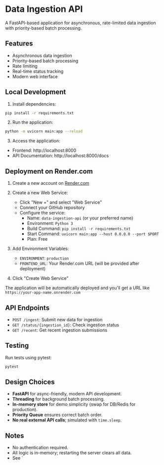 # Data Ingestion API

A FastAPI-based application for asynchronous, rate-limited data ingestion with priority-based batch processing.

## Features

- Asynchronous data ingestion
- Priority-based batch processing
- Rate limiting
- Real-time status tracking
- Modern web interface

## Local Development

1. Install dependencies:
```bash
pip install -r requirements.txt
```

2. Run the application:
```bash
python -m uvicorn main:app --reload
```

3. Access the application:
- Frontend: http://localhost:8000
- API Documentation: http://localhost:8000/docs

## Deployment on Render.com

1. Create a new account on [Render.com](https://render.com)

2. Create a new Web Service:
   - Click "New +" and select "Web Service"
   - Connect your GitHub repository
   - Configure the service:
     - Name: `data-ingestion-api` (or your preferred name)
     - Environment: `Python 3`
     - Build Command: `pip install -r requirements.txt`
     - Start Command: `uvicorn main:app --host 0.0.0.0 --port $PORT`
     - Plan: Free

3. Add Environment Variables:
   - `ENVIRONMENT`: `production`
   - `FRONTEND_URL`: Your Render.com URL (will be provided after deployment)

4. Click "Create Web Service"

The application will be automatically deployed and you'll get a URL like `https://your-app-name.onrender.com`

## API Endpoints

- `POST /ingest`: Submit new data for ingestion
- `GET /status/{ingestion_id}`: Check ingestion status
- `GET /recent`: Get recent ingestion submissions

## Testing

Run tests using pytest:
```bash
pytest
```

## Design Choices
- **FastAPI** for async-friendly, modern API development.
- **Threading** for background batch processing.
- **In-memory store** for demo simplicity (swap for DB/Redis for production).
- **Priority Queue** ensures correct batch order.
- **No real external API calls**; simulated with `time.sleep`.

## Notes
- No authentication required.
- All logic is in-memory; restarting the server clears all data.
- See `